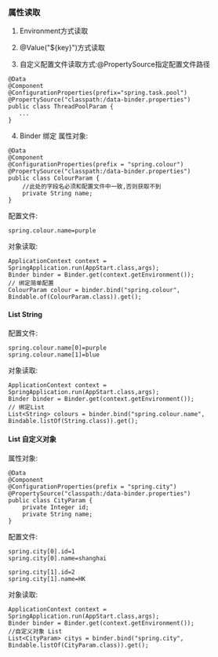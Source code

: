 ### 属性读取
1. Environment方式读取

2. @Value("${key}")方式读取

3. 自定义配置文件读取方式:@PropertySource指定配置文件路径
```
@Data
@Component
@ConfigurationProperties(prefix="spring.task.pool")
@PropertySource("classpath:/data-binder.properties")
public class ThreadPoolParam {
   ...
}
```

4. Binder 绑定
属性对象:
```
@Data
@Component
@ConfigurationProperties(prefix = "spring.colour")
@PropertySource("classpath:/data-binder.properties")
public class ColourParam {
    //此处的字段名必须和配置文件中一致,否则获取不到
    private String name;
}
```
配置文件:
```
spring.colour.name=purple
```
对象读取:
```
ApplicationContext context = SpringApplication.run(AppStart.class,args);
Binder binder = Binder.get(context.getEnvironment());
// 绑定简单配置
ColourParam colour = binder.bind("spring.colour", Bindable.of(ColourParam.class)).get();
```
#### List String
配置文件:
```
spring.colour.name[0]=purple
spring.colour.name[1]=blue
```
对象读取:
```
ApplicationContext context = SpringApplication.run(AppStart.class,args);
Binder binder = Binder.get(context.getEnvironment());
// 绑定List
List<String> colours = binder.bind("spring.colour.name", Bindable.listOf(String.class)).get();
```

#### List 自定义对象 
属性对象:
```
@Data
@Component
@ConfigurationProperties(prefix = "spring.city")
@PropertySource("classpath:/data-binder.properties")
public class CityParam {
    private Integer id;
    private String name;
}
```
配置文件:
```
spring.city[0].id=1
spring.city[0].name=shanghai

spring.city[1].id=2
spring.city[1].name=HK
```
对象读取:
```
ApplicationContext context = SpringApplication.run(AppStart.class,args);
Binder binder = Binder.get(context.getEnvironment());
//自定义对象 List
List<CityParam> citys = binder.bind("spring.city", Bindable.listOf(CityParam.class)).get();
```